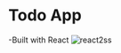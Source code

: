 # Todo App
-Built with React
![react2ss](https://user-images.githubusercontent.com/97848364/230034847-c6a9171a-92a0-4701-8476-4e4179bdbb83.JPG)
